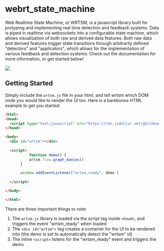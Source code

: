 # webrt_state_machine
Web Realtime State Machine, or WRTSM, is a javascript library built for protyping and implementing real time detection and feedback systems. 
Data is piped in realtime via websockets into a configurable state machine, which allows visualization of both raw and derived data features. 
Both raw data and derived features trigger state transitions through arbitrarily defined "detectors" and "applicators", which allows for the implementation of various feedback and detection systems. 
Check out the documentation for more information, or get started below!

![](wrtsm.gif)


## Getting Started 

Simply include the `wrtsm.js` file in your html, and tell wrtsm which DOM node you would like to render the UI too. Here is a barebones HTML example to get you started: 
```html
<html>
<head>
  <script type="text/javascript" src="https://cdn.jsdelivr.net/gh/sheunaluko/webrt_state_machine@v0.1-alpha/dist/wrtsm.js"></script>
</head>

<body>
  <div id="wrtsm"></div>
  
  <script> 
           function demo() { 
	       wrtsm.flow.graph_dances() 
	   } 

  	   window.addEventListener("wrtsm_ready", demo ) 
  
  </script> 

</body>

</html>
```
There are three important things to note: 
1. The `wrtsm.js` library is loaded via the script tag inside `<head>`, and triggers the event "wrtsm_ready" when loaded
2. The `<div id="wrtsm">` tag creates a container for the UI to be rendered into (the demo is set to automatically detect the "wrtsm" id)
3. The inline `<script>` listens for the "wrtsm_ready" event and triggers the demo 


